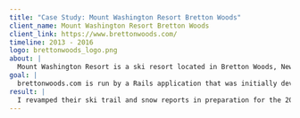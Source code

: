 ```yaml
---
title: "Case Study: Mount Washington Resort Bretton Woods"
client_name: Mount Washington Resort Bretton Woods
client_link: https://www.brettonwoods.com/
timeline: 2013 - 2016
logo: brettonwoods_logo.png
about: |
  Mount Washington Resort is a ski resort located in Bretton Woods, New Hampshire.
goal: |
  brettonwoods.com is run by a Rails application that was initially developed in 2009. After losing their primary maintainer, Mount Washington Resort brought us in to make some fixes and improvements to the site.
result: |
  I revamped their ski trail and snow reports in preparation for the 2013 ski season. I continued to support the site as maintenance was required after that.
---
```

